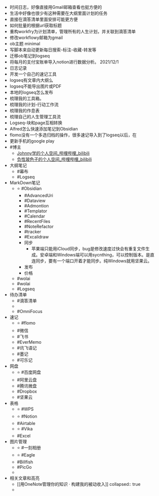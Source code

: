 - 时间日志，好像直接用Gmail邮箱查看也挺方便的
- 生活中好像也很少有这种需要在大纲里面计划的任务
- 直接在滴答清单里面安排可能更方便
- 如何批量的根据url获取标题
- 重构workfry为计划清单，管理所有的⼈⽣计划，并关联到滴答清单
- 修改workflowy邮箱为gmail
- ob主题 minimal​
- 写脚本来⾃动更新每⽇搜索-标注-收藏-转发等
- 迁移ob笔记到logseq
- 将每⽉的⽀付宝账单导⼊notion进⾏数据分析。 2021/12/1
- ⽇志记录
- 开发⼀个⾃⼰的速记⼯具
- logseq有⽂章内⼤纲么
- logseq不能导出图⽚或PDF
- 本地的logseq怎么发布
- 梳理我的⼯具箱。
- 梳理我的计划-⾏动⼯作流
- 梳理我的作息表
- 梳理⾃⼰的⼈⽣管理⼯具流
- Logseq-块和page互相转换
- Alfred怎么快速添加笔记到Obsidian
- flomo没有⼀个多选归档的操作，很多速记导⼊到了logseq以后，在
- 更新⼿机的google play
- #博主
	- [Johnny学的个人空间_哔哩哔哩_bilibili](https://space.bilibili.com/432408734)
	- [负性玻色子的个人空间_哔哩哔哩_bilibili](https://space.bilibili.com/63017796)
- 大纲笔记
	- #幕布
	- #Logseq
- MarkDown笔记
	- ⭐️ #Obsidian
		- #AdvancedUri
		- #Dataview
		- #Admontion
		- #Templator
		- #Calendar
		- #RecentFiles
		- #NoteRefactor
		- #tracker
		- #Excalidraw
		- 同步
			- 苹果端只能用iCloud同步，bug是修改速度过快会有重复文件生成。安卓端和Windows端可以用sycnthing，可以控制版本。是直连同步，要有一个端口开着才能同步。纯Windows就用坚果云。
		- 发布
		- 价格
	- #wolai
	- #wolai
	- #Logseq
- 待办清单
	- #滴答清单
	-
	- #OmniFocus
- 速记
	- ⭐️ #flomo
	- #微信
	- #飞书
	- #EverMemo
	- #讯飞语记
	- #墨记
	- #可乐记
- 网盘
	- ⭐️ #百度网盘
	- #阿里云盘
	- #腾讯微盘
	- #Dropbox
	- #坚果云
- 表格
	- ⭐️ #WPS
	- ⭐️ #Notion
	- #Airtable
	- ⭐️ #Vika
	- #Excel
- 图片管理
	- ⭐️ #一刻相册
	- ⭐️ #Eagle
	- #Billfish
	- #PicGo
	-
- 相关文章和高亮
	- [[用OneNote管理你的知识 · 构建我的被动收入]]
	  collapsed:: true
	-